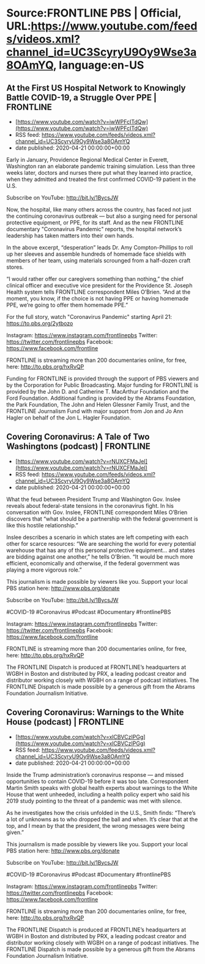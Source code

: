 # Source:FRONTLINE PBS | Official, URL:https://www.youtube.com/feeds/videos.xml?channel_id=UC3ScyryU9Oy9Wse3a8OAmYQ, language:en-US

## At the First US Hospital Network to Knowingly Battle COVID-19, a Struggle Over PPE | FRONTLINE
 - [https://www.youtube.com/watch?v=iwWPFcITdQw](https://www.youtube.com/watch?v=iwWPFcITdQw)
 - RSS feed: https://www.youtube.com/feeds/videos.xml?channel_id=UC3ScyryU9Oy9Wse3a8OAmYQ
 - date published: 2020-04-21 00:00:00+00:00

Early in January, Providence Regional Medical Center in Everett, Washington ran an elaborate pandemic training simulation. Less than three weeks later, doctors and nurses there put what they learned into practice, when they admitted and treated the first confirmed COVID-19 patient in the U.S.

Subscribe on YouTube: http://bit.ly/1BycsJW 

Now, the hospital, like many others across the country, has faced not just the continuing coronavirus outbreak — but also a surging need for personal protective equipment, or PPE, for its staff. And as the new FRONTLINE documentary "Coronavirus Pandemic" reports, the hospital network’s leadership has taken matters into their own hands.

In the above excerpt, “desperation” leads Dr. Amy Compton-Phillips to roll up her sleeves and assemble hundreds of homemade face shields with members of her team, using materials scrounged from a half-dozen craft stores.

“I would rather offer our caregivers something than nothing,” the chief clinical officer and executive vice president for the Providence St. Joseph Health system tells FRONTLINE correspondent Miles O’Brien. “And at the moment, you know, if the choice is not having PPE or having homemade PPE, we’re going to offer them homemade PPE.”

For the full story, watch "Coronavirus Pandemic" starting April 21: https://to.pbs.org/2ytbozo

Instagram: https://www.instagram.com/frontlinepbs
Twitter: https://twitter.com/frontlinepbs
Facebook: https://www.facebook.com/frontline

FRONTLINE is streaming more than 200 documentaries online, for free, here: http://to.pbs.org/hxRvQP 

Funding for FRONTLINE is provided through the support of PBS viewers and by the Corporation for Public Broadcasting. Major funding for FRONTLINE is provided by the John D. and Catherine T. MacArthur Foundation and the Ford Foundation. Additional funding is provided by the Abrams Foundation, the Park Foundation, The John and Helen Glessner Family Trust, and the FRONTLINE Journalism Fund with major support from Jon and Jo Ann Hagler on behalf of the Jon L. Hagler Foundation.

## Covering Coronavirus: A Tale of Two Washingtons (podcast) | FRONTLINE
 - [https://www.youtube.com/watch?v=rNUXCFMaJeI](https://www.youtube.com/watch?v=rNUXCFMaJeI)
 - RSS feed: https://www.youtube.com/feeds/videos.xml?channel_id=UC3ScyryU9Oy9Wse3a8OAmYQ
 - date published: 2020-04-21 00:00:00+00:00

What the feud between President Trump and Washington Gov. Inslee reveals about federal-state tensions in the coronavirus fight. In his conversation with Gov. Inslee, FRONTLINE correspondent Miles O’Brien discovers that “what should be a partnership with the federal government is like this hostile relationship.” 

Inslee describes a scenario in which states are left competing with each other for scarce resources: “We are searching the world for every potential warehouse that has any of this personal protective equipment… and states are bidding against one another,” he tells O’Brien. “It would be much more efficient, economically and otherwise, if the federal government was playing a more vigorous role.”

This journalism is made possible by viewers like you. Support your local PBS station here: http://www.pbs.org/donate

Subscribe on YouTube: http://bit.ly/1BycsJW

#COVID-19 #Coronavirus #Podcast #Documentary #frontlinePBS 

Instagram: https://www.instagram.com/frontlinepbs
Twitter: https://twitter.com/frontlinepbs
Facebook: https://www.facebook.com/frontline

FRONTLINE is streaming more than 200 documentaries online, for free, here: http://to.pbs.org/hxRvQP 

The FRONTLINE Dispatch is produced at FRONTLINE’s headquarters at WGBH in Boston and distributed by PRX, a leading podcast creator and distributor working closely with WGBH on a range of podcast initiatives. The FRONTLINE Dispatch is made possible by a generous gift from the Abrams Foundation Journalism Initiative.

## Covering Coronavirus: Warnings to the White House (podcast) | FRONTLINE
 - [https://www.youtube.com/watch?v=xlCBVCzIPGg](https://www.youtube.com/watch?v=xlCBVCzIPGg)
 - RSS feed: https://www.youtube.com/feeds/videos.xml?channel_id=UC3ScyryU9Oy9Wse3a8OAmYQ
 - date published: 2020-04-21 00:00:00+00:00

Inside the Trump administration’s coronavirus response — and missed opportunities to contain COVID-19 before it was too late. Correspondent Martin Smith speaks with global health experts about warnings to the White House that went unheeded, including a health policy expert who said his 2019 study pointing to the threat of a pandemic was met with silence.

As he investigates how the crisis unfolded in the U.S., Smith finds: “There’s a lot of unknowns as to who dropped the ball and when. It’s clear that at the top, and I mean by that the president, the wrong messages were being given.”

This journalism is made possible by viewers like you. Support your local PBS station here: http://www.pbs.org/donate

Subscribe on YouTube: http://bit.ly/1BycsJW

#COVID-19 #Coronavirus #Podcast #Documentary #frontlinePBS 

Instagram: https://www.instagram.com/frontlinepbs
Twitter: https://twitter.com/frontlinepbs
Facebook: https://www.facebook.com/frontline

FRONTLINE is streaming more than 200 documentaries online, for free, here: http://to.pbs.org/hxRvQP 

The FRONTLINE Dispatch is produced at FRONTLINE’s headquarters at WGBH in Boston and distributed by PRX, a leading podcast creator and distributor working closely with WGBH on a range of podcast initiatives. The FRONTLINE Dispatch is made possible by a generous gift from the Abrams Foundation Journalism Initiative.

